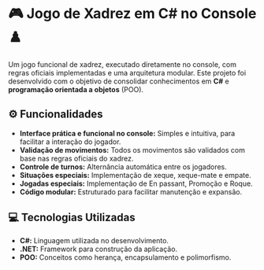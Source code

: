 # 🎮 Jogo de Xadrez em C# no Console ♟️
Um jogo funcional de xadrez, executado diretamente no console, com regras oficiais implementadas e uma arquitetura modular.
Este projeto foi desenvolvido com o objetivo de consolidar conhecimentos em **C#** e **programação orientada a objetos** (POO).

## ⚙ Funcionalidades
- **Interface prática e funcional no console:** 
  Simples e intuitiva, para facilitar a interação do jogador.
- **Validação de movimentos:** 
  Todos os movimentos são validados com base nas regras oficiais do xadrez.
- **Controle de turnos:** 
  Alternância automática entre os jogadores.
- **Situações especiais:** 
  Implementação de xeque, xeque-mate e empate.
- **Jogadas especiais:** 
  Implementação de En passant, Promoção e Roque.
- **Código modular:** 
  Estruturado para facilitar manutenção e expansão.

## 💻 Tecnologias Utilizadas

- **C#:** Linguagem utilizada no desenvolvimento.
- **.NET:** Framework para construção da aplicação.
- **POO:** Conceitos como herança, encapsulamento e polimorfismo.
